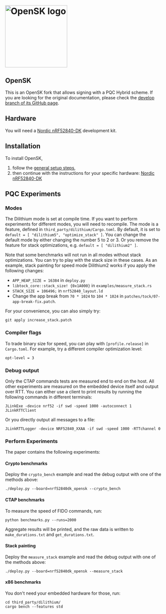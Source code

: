 # <img alt="OpenSK logo" src="docs/img/OpenSK.svg" width="200px">

## OpenSK

This is an OpenSK fork that allows signing with a PQC Hybrid scheme. If you are looking for the original documentation, please check the
[develop branch of its GitHub page](https://github.com/google/OpenSK/tree/develop).

## Hardware

You will need a
[Nordic nRF52840-DK](https://www.nordicsemi.com/Software-and-Tools/Development-Kits/nRF52840-DK)
development kit.

## Installation

To install OpenSK,

1.  follow the [general setup steps](docs/install.md),
1.  then continue with the instructions for your specific hardware:
	[Nordic nRF52840-DK](docs/boards/nrf52840dk.md)

## PQC Experiments

### Modes

The Dilithium mode is set at compile time. If you want to perform experiments for different modes,
you will need to recompile. The mode is a feature, defined in
`third_party/dilithium/Cargo.toml`. By default, it is set to
`default = [ "dilithium5", "optimize_stack" ]`. You can change the default mode by either changing
the number 5 to 2 or 3. Or you remove the feature for stack optimizations, e.g.
`default = [ "dilithium2" ]`.

Note that some benchmarks will not run in all modes without stack optimizations. You can try to
play with the stack size in these cases. As an example, stack painting for speed mode Dilithium2
works if you apply the following changes:

*   `APP_HEAP_SIZE = 16384` in `deploy.py`
*   `libtock_core::stack_size! {0x1A000}` in `examples/measure_stack.rs`
*   `STACK_SIZE = 106496;` in `nrf52840_layout.ld`
*   Change the app break from `70 * 1024` to `104 * 1024` in `patches/tock/07-app-break-fix.patch`.

For your convenience, you can also simply try:

```
git apply increase_stack.patch
```

### Compiler flags

To trade binary size for speed, you can play with `[profile.release]` in `Cargo.toml`.
For example, try a different compiler optimization level:

```
opt-level = 3
```

### Debug output

Only the CTAP commands tests are measured end to end on the host. All other experiments are
measured on the embedded device itself and output over RTT. You can either use a client to print
results by running the following commands in different terminals:

```
JLinkExe -device nrf52 -if swd -speed 1000 -autoconnect 1
JLinkRTTClient
```

Or you directly output all messages to a file:

```
JLinkRTTLogger -device NRF52840_XXAA -if swd -speed 1000 -RTTchannel 0
```

### Perform Experiments

The paper contains the following experiments:

#### Crypto benchmarks

Deploy the `crypto_bench` example and read the debug output with one of the methods above:

```
./deploy.py --board=nrf52840dk_opensk --crypto_bench
```

#### CTAP benchmarks

To measure the speed of FIDO commands, run:

```
python benchmarks.py --runs=2000
```

Aggregate results will be printed, and the raw data is written to `make_durations.txt` and
`get_durations.txt`.


#### Stack painting

Deploy the `measure_stack` example and read the debug output with one of the methods above:

```
./deploy.py --board=nrf52840dk_opensk --measure_stack
```

#### x86 benchmarks

You don't need your embedded hardware for those, run:

```
cd third_party/dilithium/
cargo bench --features std
```

